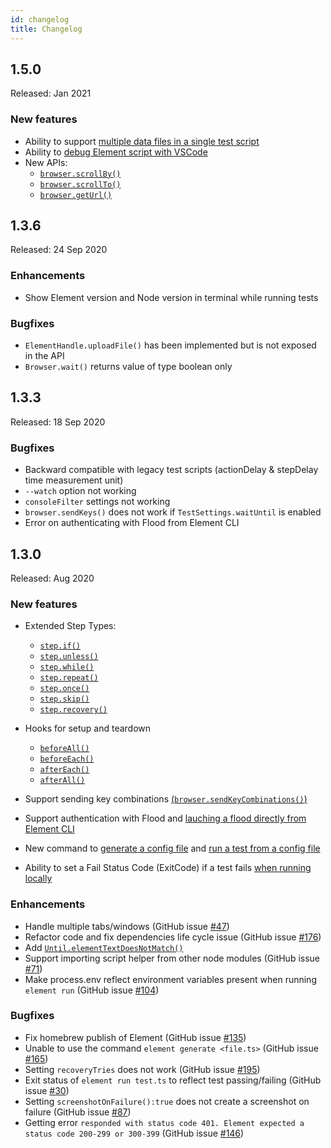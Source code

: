 ```yaml
---
id: changelog
title: Changelog
---
```


## 1.5.0

Released: Jan 2021

### New features

- Ability to support [multiple data files in a single test script](../guides/TestData#using-multiple-test-data-files-in-a-single-test-script)
- Ability to [debug Element script with VSCode](../guides/editor#how-to-debug-element-script-with-vscode)
- New APIs:
  - [`browser.scrollBy()`](../api/browser#scrollbyx-y-options)
  - [`browser.scrollTo()`](../api/browser#scrolltoposition-options)
  - [`browser.getUrl()`](../api/browser#geturl)

## 1.3.6

Released: 24 Sep 2020

### Enhancements

- Show Element version and Node version in terminal while running tests

### Bugfixes

- `ElementHandle.uploadFile()` has been implemented but is not exposed in the API
- `Browser.wait()` returns value of type boolean only

## 1.3.3

Released: 18 Sep 2020

### Bugfixes

- Backward compatible with legacy test scripts (actionDelay & stepDelay time measurement unit)
- `--watch` option not working
- `consoleFilter` settings not working
- `browser.sendKeys()` does not work if `TestSettings.waitUntil` is enabled
- Error on authenticating with Flood from Element CLI

## 1.3.0

Released: Aug 2020

### New features

- Extended Step Types:

  - [`step.if()`](../guides/script#stepif)
  - [`step.unless()`](../guides/script#stepunless)
  - [`step.while()`](../guides/script#stepwhile)
  - [`step.repeat()`](../guides/script#steprepeat)
  - [`step.once()`](../guides/script#steponce)
  - [`step.skip()`](../guides/script#stepskip)
  - [`step.recovery()`](../guides/script#steprecovery)

- Hooks for setup and teardown

  - [`beforeAll()`](../guides/hook#beforeAll)
  - [`beforeEach()`](../guides/hook#beforeEach)
  - [`afterEach()`](../guides/hook#afterEach)
  - [`afterAll()`](../guides/hook#afterAll)

- Support sending key combinations [(`browser.sendKeyCombinations()`)](../api/Browser#sendkeycombinationskeys)
- Support authentication with Flood and [lauching a flood directly from Element CLI](../guides/CLI#run-an-element-script-on-flood)
- New command to [generate a config file](../guides/CLI#generate-a-config-file-from-a-template) and [run a test from a config file](../guides/CLI#run-a-test-locally-with-the-default-config-file)
- Ability to set a Fail Status Code (ExitCode) if a test fails [when running locally](../guides/CLI#run-a-test-script-locally)

### Enhancements

- Handle multiple tabs/windows (GitHub issue [#47](https://github.com/flood-io/element/issues/47))
- Refactor code and fix dependencies life cycle issue (GitHub issue [#176](https://github.com/flood-io/element/issues/176))
- Add [`Until.elementTextDoesNotMatch()`](../api/Waiters)
- Support importing script helper from other node modules (GitHub issue [#71](https://github.com/flood-io/element/issues/71))
- Make process.env reflect environment variables present when running `element run` (GitHub issue [#104](https://github.com/flood-io/element/issues/104))

### Bugfixes

- Fix homebrew publish of Element (GitHub issue [#135](https://github.com/flood-io/element/issues/135))
- Unable to use the command `element generate <file.ts>` (GitHub issue [#165](https://github.com/flood-io/element/issues/165))
- Setting `recoveryTries` does not work (GitHub issue [#195](https://github.com/flood-io/element/issues/195))
- Exit status of `element run test.ts` to reflect test passing/failing (GitHub issue [#30](https://github.com/flood-io/element/issues/30))
- Setting `screenshotOnFailure():true` does not create a screenshot on failure (GitHub issue [#87](https://github.com/flood-io/element/issues/87))
- Getting error `responded with status code 401. Element expected a status code 200-299 or 300-399` (GitHub issue [#146](https://github.com/flood-io/element/issues/146))
